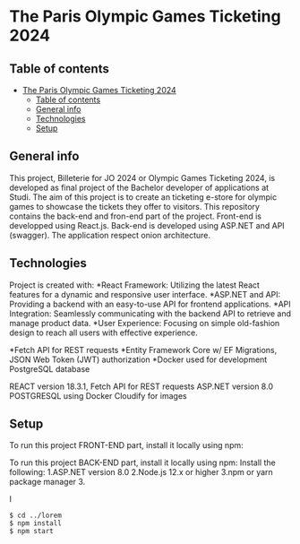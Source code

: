 # The Paris Olympic Games Ticketing 2024

## Table of contents
- [The Paris Olympic Games Ticketing 2024](#the-paris-olympic-games-ticketing-2024)
  - [Table of contents](#table-of-contents)
  - [General info](#general-info)
  - [Technologies](#technologies)
  - [Setup](#setup)

## General info
This project, Billeterie for JO 2024 or Olympic Games Ticketing 2024, is developed as final project of the Bachelor developer of applications at Studi. The aim of this project is to create an ticketing e-store for olympic games to showcase the tickets they offer to visitors. This repository contains the back-end and fron-end part of the project. Front-end is developped using React.js. Back-end is developed using ASP.NET and API (swagger). The application respect onion architecture.
	
## Technologies
Project is created with:
*React Framework: Utilizing the latest React features for a dynamic and responsive user interface.
*ASP.NET and API: Providing a backend with an easy-to-use API for frontend applications.
*API Integration: Seamlessly communicating with the backend API to retrieve and manage product data.
*User Experience: Focusing on simple old-fashion design to reach all users with effective experience.

*Fetch API for REST requests
*Entity Framework Core w/ EF Migrations, JSON Web Token (JWT) authorization
*Docker used for development PostgreSQL database

REACT version 18.3.1, Fetch API for REST requests
ASP.NET version 8.0
POSTGRESQL using Docker 
Cloudify for images
	
## Setup
To run this project FRONT-END part, install it locally using npm:

To run this project BACK-END part, install it locally using npm:
Install the following:
1.ASP.NET version 8.0
2.Node.js 12.x or higher
3.npm or yarn package manager
3.

I
```
$ cd ../lorem
$ npm install
$ npm start